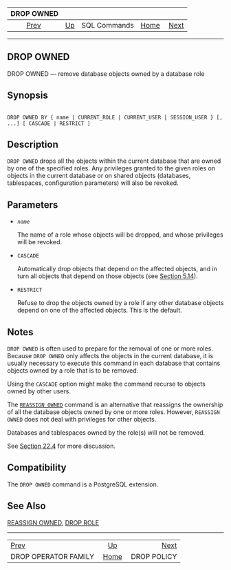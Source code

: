 <!--?xml version="1.0" encoding="UTF-8" standalone="no"?-->

|                       DROP OWNED                      |                                        |              |                                                       |                                            |
| :---------------------------------------------------: | :------------------------------------- | :----------: | ----------------------------------------------------: | -----------------------------------------: |
| [Prev](sql-dropopfamily.html "DROP OPERATOR FAMILY")  | [Up](sql-commands.html "SQL Commands") | SQL Commands | [Home](index.html "PostgreSQL 17devel Documentation") |  [Next](sql-droppolicy.html "DROP POLICY") |

***

## DROP OWNED

DROP OWNED — remove database objects owned by a database role

## Synopsis

```

DROP OWNED BY { name | CURRENT_ROLE | CURRENT_USER | SESSION_USER } [, ...] [ CASCADE | RESTRICT ]
```

## Description

`DROP OWNED` drops all the objects within the current database that are owned by one of the specified roles. Any privileges granted to the given roles on objects in the current database or on shared objects (databases, tablespaces, configuration parameters) will also be revoked.

## Parameters

* *`name`*

    The name of a role whose objects will be dropped, and whose privileges will be revoked.

* `CASCADE`

    Automatically drop objects that depend on the affected objects, and in turn all objects that depend on those objects (see [Section 5.14](ddl-depend.html "5.14. Dependency Tracking")).

* `RESTRICT`

    Refuse to drop the objects owned by a role if any other database objects depend on one of the affected objects. This is the default.

## Notes

`DROP OWNED` is often used to prepare for the removal of one or more roles. Because `DROP OWNED` only affects the objects in the current database, it is usually necessary to execute this command in each database that contains objects owned by a role that is to be removed.

Using the `CASCADE` option might make the command recurse to objects owned by other users.

The [`REASSIGN OWNED`](sql-reassign-owned.html "REASSIGN OWNED") command is an alternative that reassigns the ownership of all the database objects owned by one or more roles. However, `REASSIGN OWNED` does not deal with privileges for other objects.

Databases and tablespaces owned by the role(s) will not be removed.

See [Section 22.4](role-removal.html "22.4. Dropping Roles") for more discussion.

## Compatibility

The `DROP OWNED` command is a PostgreSQL extension.

## See Also

[REASSIGN OWNED](sql-reassign-owned.html "REASSIGN OWNED"), [DROP ROLE](sql-droprole.html "DROP ROLE")

***

|                                                       |                                                       |                                            |
| :---------------------------------------------------- | :---------------------------------------------------: | -----------------------------------------: |
| [Prev](sql-dropopfamily.html "DROP OPERATOR FAMILY")  |         [Up](sql-commands.html "SQL Commands")        |  [Next](sql-droppolicy.html "DROP POLICY") |
| DROP OPERATOR FAMILY                                  | [Home](index.html "PostgreSQL 17devel Documentation") |                                DROP POLICY |

